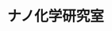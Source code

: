 ---
title: "ナノ化学研究室"
draft: false

# page title background image
bg_image: "images/banner/bg1.jpg"

# meta description ~100 letters in Japanese
description : "光機能性ナノ粒子を用いた分析技術の研究"

# Research image
image: "images/labs/flask.jpg"

# taxonomy
la_categories: "物質化学" # 分子化学 | 物質化学 | 反応化学
keywords: ["ナノ物質", "量子計測", "ナノ光学"]

# faculties; label: true name and title
faculties:
- id: fujiwara
  name: "\u85E4\u539F \u6B63\u6F84 \u51C6\u6559\u6388"


# contact info
contact:
- icon: ti-email
  link: mailto:masazumi@okayama-u.ac.jp
  name: masazumi@okayama-u.ac.jp
- icon: ti-mobile
  link: tel:086-251-7834
  name: 086-251-7834
- icon: ti-printer
  link: tel:086-251-7834
  name: FAX 086-251-7834


- name : "ナノ化学研究室"
  icon : "ti-world" # icon pack : https://themify.me/themify-icons
  link : "https://www.nanochem-okayama-u.net/"

- name : "700-8530 岡山県岡山市津島中3－1－1"
  icon : "ti-location-pin" # icon pack : https://themify.me/themify-icons
  link : "#"

# type
type: "laboratory"
---